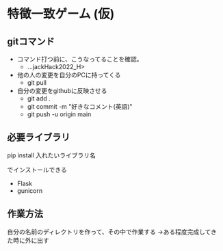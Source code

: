 # 特徴一致ゲーム (仮)
## gitコマンド
- コマンド打つ前に、こうなってることを確認。
    - ...jackHack2022_H> 
- 他の人の変更を自分のPCに持ってくる
    - git pull
- 自分の変更をgithubに反映させる
    - git add .
    - git commit -m "好きなコメント(英語)"
    - git push -u origin main

## 必要ライブラリ
pip install 入れたいライブラリ名

でインストールできる

- Flask
- gunicorn

## 作業方法
自分の名前のディレクトリを作って、その中で作業する
→ある程度完成してきた時に外に出す